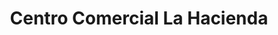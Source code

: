 ---
title: "Centro Comercial La Hacienda"
url: /caracas/centro-comercial-la-hacienda/
shop: centro comercial
---